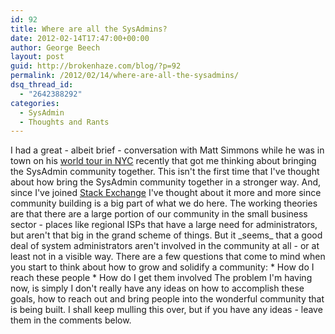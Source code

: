 ```yaml
---
id: 92
title: Where are all the SysAdmins?
date: 2012-02-14T17:47:00+00:00
author: George Beech
layout: post
guid: http://brokenhaze.com/blog/?p=92
permalink: /2012/02/14/where-are-all-the-sysadmins/
dsq_thread_id:
  - "2642388292"
categories:
  - SysAdmin
  - Thoughts and Rants
---
```

I had a great - albeit brief - conversation with Matt Simmons while he was in town on his [world tour in NYC](http://www.standalone-sysadmin.com/blog/2012/01/manhattan-world-tour-1-night-only-wednesday-212012/ "world tour") recently that got me thinking about bringing the SysAdmin community together. This isn't the first time that I've thought about how bring the SysAdmin community together in a stronger way. And, since I've joined [Stack Exchange](http://stackexchange.com) I've thought about it more and more since community building is a big part of what we do here. The working theories are that there are a large portion of our community in the small business sector - places like regional ISPs that have a large need for administrators, but aren't that big in the grand scheme of things. But it \_seems\_ that a good deal of system administrators aren't involved in the community at all - or at least not in a visible way. There are a few questions that come to mind when you start to think about how to grow and solidify a community: * How do I reach these people * How do I get them involved The problem I'm having now, is simply I don't really have any ideas on how to accomplish these goals, how to reach out and bring people into the wonderful community that is being built. I shall keep mulling this over, but if you have any ideas - leave them in the comments below.